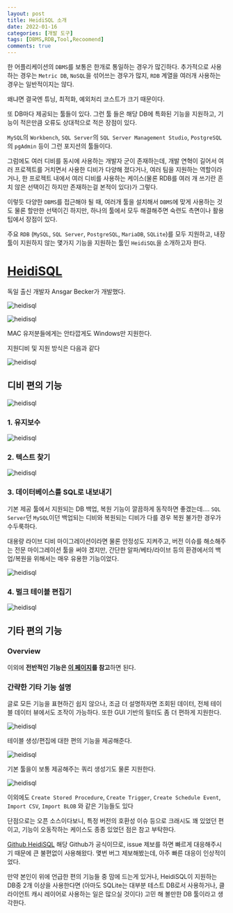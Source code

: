 ```yaml
---
layout: post
title: HeidiSQL 소개
date: 2022-01-16
categories: [개발 도구]
tags: [DBMS,RDB,Tool,Recoomend]
comments: true
---
```


한 어플리케이션의 `DBMS`를 보통은 한개로 통일하는 경우가 많긴하다. 추가적으로 사용하는 경우는 `Metric DB`, `NoSQL`을 섞어쓰는 경우가 많지, `RDB` 계열을 여러개 사용하는 경우는 일반적이지는 않다.

왜냐면 결국엔 튜닝, 최적화, 예외처리 코스트가 크기 때문이다.

또 DB마다 제공되는 툴들이 있다. 그런 툴 들은 해당 DB에 특화된 기능을 지원하고, 기능이 적은만큼 오류도 상대적으로 적은 장점이 있다.

`MySQL`의 `Workbench`, `SQL Server`의 `SQL Server Management Studio`, `PostgreSQL`의 `pgAdmin` 등이 그런 포지션의 툴들이다.

그럼에도 여러 디비를 동시에 사용하는 개발자 군이 존재하는데, 개발 연혁이 길어서 여러 프로젝트를 거치면서 사용한 디비가 다양해 졌다거나, 여러 팀을 지원하는 역할이라거나, 한 프로젝트 내에서 여러 디비를 사용하는 케이스(물론 RDB를 여러 개 쓰기란 흔치 않은 선택이긴 하지만 존재하는걸 본적이 있다)가 그렇다.

이렇듯 다양한 `DBMS`를 접근해야 될 때, 여러개 툴을 설치해서 `DBMS`에 맞게 사용하는 것도 물론 할만한 선택이긴 하지만, 하나의 툴에서 모두 해결해주면 숙련도 측면이나 활용팁에서 장점이 있다.

주요 `RDB` (`MySQL`, `SQL Server`, `PostgreSQL`, `MariaDB`, `SQLite`)를 모두 지원하고, 내장 툴이 지원하지 않는 몇가지 기능을 지원하는 툴인 `HeidiSQL`을 소개하고자 한다.

# [HeidiSQL](https://heidisql.com)

독일 출신 개발자 Ansgar Becker가 개발했다.

![heidisql](/img/2022/heidisql_00.png)

![heidisql](/img/2022/heidisql_01.png)

MAC 유저분들에게는 안타깝게도 Windows만 지원한다.

지원디비 및 지원 방식은 다음과 같다

![heidisql](/img/2022/heidisql_02.png)

## 디비 편의 기능

![heidisql](/img/2022/heidisql_03.png)

### 1. 유지보수

![heidisql](/img/2022/heidisql_04.png)

### 2. 텍스트 찾기

![heidisql](/img/2022/heidisql_05.png)

### 3. 데이터베이스를 SQL로 내보내기

기본 제공 툴에서 지원되는 DB 백업, 복원 기능이 깔끔하게 동작하면 좋겠는데.... `SQL Server`던 `MySQL`이던 백업되는 디비와 복원되는 디비가 다를 경우 복원 불가한 경우가 수두룩하다.

대용량 라이브 디비 마이그레이션이라면 물론 안정성도 지켜주고, 버전 이슈를 해소해주는 전문 마이그레이션 툴을 써야 겠지만, 간단한 알파/베타/라이브 등의 환경에서의 백업/복원을 위해서는 매우 유용한 기능이었다.

![heidisql](/img/2022/heidisql_06.png)

### 4. 벌크 테이블 편집기

![heidisql](/img/2022/heidisql_07.png)

## 기타 편의 기능

### Overview

이외에 **전반적인 기능은 [이 페이지](https://www.heidisql.com/help.php)를 참고**하면 된다.

### 간략한 기타 기능 설명

글로 모든 기능을 표현하긴 쉽지 않으나, 조금 더 설명하자면  조회된 데이터, 전체 테이블 데이터 뷰에서도 조작이 가능하다. 또한 GUI 기반의 필터도 좀 더 편하게 지원한다.

![heidisql](/img/2022/heidisql_08.png)

테이블 생성/편집에 대한 편의 기능을 제공해준다.

![heidisql](/img/2022/heidisql_09.png)

기본 툴을이 보통 제공해주는 쿼리 생성기도 물론 지원한다.

![heidisql](/img/2022/heidisql_10.png)

이외에도 `Create Stored Procedure`, `Create Trigger`,  `Create Schedule Event`, `Import CSV`,  `Import BLOB` 와 같은 기능들도 있다

단점으로는 오픈 소스이다보니, 특정 버전의 호환성 이슈 등으로 크래시도 꽤 있었던 편이고, 기능이 오동작하는 케이스도 종종 있었던 점은 참고 부탁한다.

[Github HeidiSQL](https://github.com/HeidiSQL/HeidiSQL)  해당 Github가 공식이므로, issue 제보를 하면 빠르게 대응해주시기 때문에 큰 불편없이 사용해왔다. 몇번 버그 제보해봤는데, 아주 빠른 대응이 인상적이었다.

만약 본인이 위에 언급한 편의 기능들 중 맘에 드는게 있거나, HeidiSQL이 지원하는 DB중 2개 이상을 사용한다면 (아마도 SQLite는 대부분 테스트 DB로서 사용하거나, 클라이언트 캐시 레이어로 사용하는 일은 많으실 것이다) 고민 해 볼만한 DB 툴이라고 생각한다.